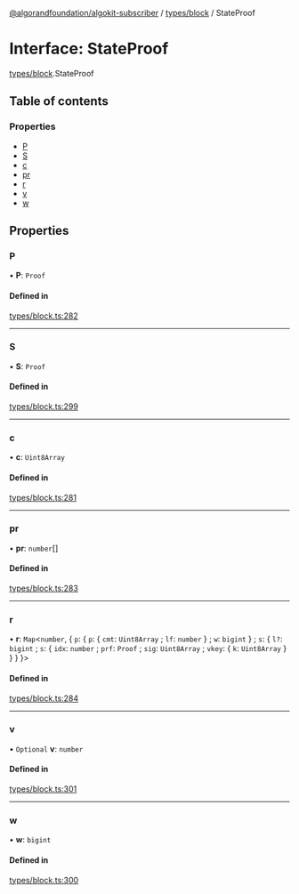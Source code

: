 [@algorandfoundation/algokit-subscriber](../README.md) / [types/block](../modules/types_block.md) / StateProof

# Interface: StateProof

[types/block](../modules/types_block.md).StateProof

## Table of contents

### Properties

- [P](types_block.StateProof.md#p)
- [S](types_block.StateProof.md#s)
- [c](types_block.StateProof.md#c)
- [pr](types_block.StateProof.md#pr)
- [r](types_block.StateProof.md#r)
- [v](types_block.StateProof.md#v)
- [w](types_block.StateProof.md#w)

## Properties

### P

• **P**: `Proof`

#### Defined in

[types/block.ts:282](https://github.com/algorandfoundation/algokit-subscriber-ts/blob/main/src/types/block.ts#L282)

___

### S

• **S**: `Proof`

#### Defined in

[types/block.ts:299](https://github.com/algorandfoundation/algokit-subscriber-ts/blob/main/src/types/block.ts#L299)

___

### c

• **c**: `Uint8Array`

#### Defined in

[types/block.ts:281](https://github.com/algorandfoundation/algokit-subscriber-ts/blob/main/src/types/block.ts#L281)

___

### pr

• **pr**: `number`[]

#### Defined in

[types/block.ts:283](https://github.com/algorandfoundation/algokit-subscriber-ts/blob/main/src/types/block.ts#L283)

___

### r

• **r**: `Map`\<`number`, \{ `p`: \{ `p`: \{ `cmt`: `Uint8Array` ; `lf`: `number`  } ; `w`: `bigint`  } ; `s`: \{ `l?`: `bigint` ; `s`: \{ `idx`: `number` ; `prf`: `Proof` ; `sig`: `Uint8Array` ; `vkey`: \{ `k`: `Uint8Array`  }  }  }  }\>

#### Defined in

[types/block.ts:284](https://github.com/algorandfoundation/algokit-subscriber-ts/blob/main/src/types/block.ts#L284)

___

### v

• `Optional` **v**: `number`

#### Defined in

[types/block.ts:301](https://github.com/algorandfoundation/algokit-subscriber-ts/blob/main/src/types/block.ts#L301)

___

### w

• **w**: `bigint`

#### Defined in

[types/block.ts:300](https://github.com/algorandfoundation/algokit-subscriber-ts/blob/main/src/types/block.ts#L300)
